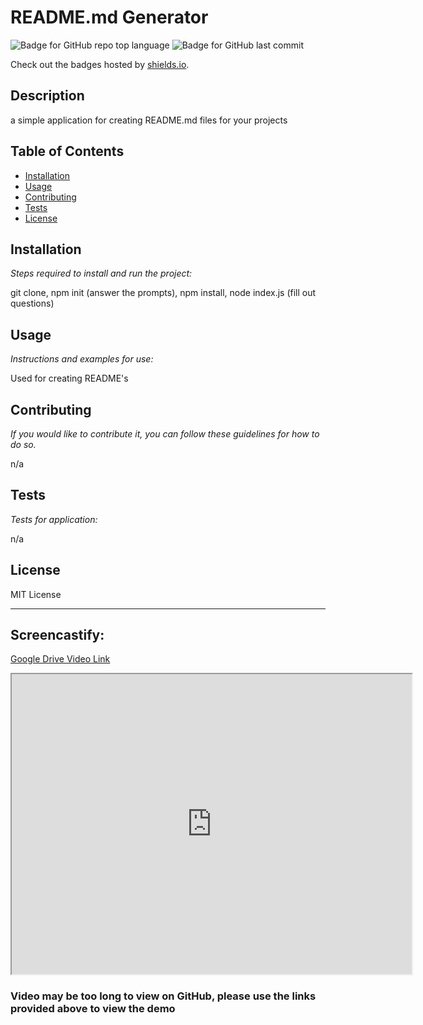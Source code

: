# README.md Generator

  ![Badge for GitHub repo top language](https://img.shields.io/github/languages/top/meganbeek98/readme-generator?style=flat&logo=appveyor) ![Badge for GitHub last commit](https://img.shields.io/github/last-commit/meganbeek98/readme-generator?style=flat&logo=appveyor)
  
  Check out the badges hosted by [shields.io](https://shields.io/).
  
  
  ## Description 
  
  a simple application for creating README.md files for your projects

  ## Table of Contents
  * [Installation](#installation)
  * [Usage](#usage)
  * [Contributing](#contributing)
  * [Tests](#tests)
  * [License](#license)
  
  ## Installation
  
  *Steps required to install and run the project:*
  
  git clone, npm init (answer the prompts), npm install, node index.js (fill out questions)
  
  ## Usage 
  
  *Instructions and examples for use:*
  
  Used for creating README's
  
  ## Contributing
  
  *If you would like to contribute it, you can follow these guidelines for how to do so.*
  
  n/a
  
  ## Tests
  
  *Tests for application:*
  
  n/a
  
  ## License
  
  MIT License
  
  ---
  
  ## Screencastify: 
  [Google Drive Video Link](https://drive.google.com/file/d/1hzHoQilkS-OU7ybTqPrA73tflkcPYhuR/view)

<iframe src="https://drive.google.com/file/d/1hzHoQilkS-OU7ybTqPrA73tflkcPYhuR/preview" width="640" height="480"></iframe>

### Video may be too long to view on GitHub, please use the links provided above to view the demo


